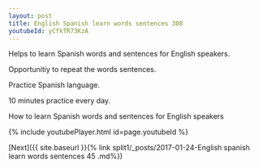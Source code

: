 ```yaml
---
layout: post
title: English Spanish learn words sentences 308 
youtubeId: yCfkTR73KzA
---
```

 
 
Helps to learn Spanish words and sentences for English speakers.

Opportunitiy to repeat the words sentences. 

Practice Spanish language. 
 
10 minutes practice every day. 
 
How to learn Spanish words and sentences for English speakers 
 
{% include youtubePlayer.html id=page.youtubeId %}
 
 
[Next]({{ site.baseurl }}{% link  split1/_posts/2017-01-24-English spanish learn words sentences 45 .md%})
 
